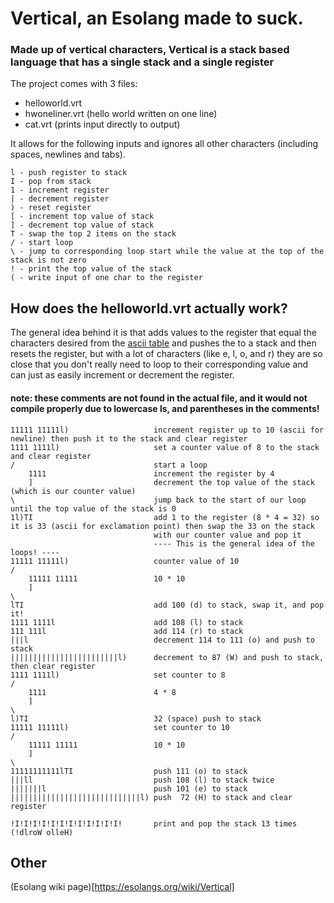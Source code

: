 # Vertical, an Esolang made to suck.
### Made up of vertical characters, Vertical is a stack based language that has a single stack and a single register
The project comes with 3 files:
* helloworld.vrt
* hwoneliner.vrt (hello world written on one line)
* cat.vrt (prints input directly to output)

It allows for the following inputs and ignores all other characters (including spaces, newlines and tabs).
```
l - push register to stack
I - pop from stack
1 - increment register
| - decrement register
) - reset register
[ - increment top value of stack
] - decrement top value of stack
T - swap the top 2 items on the stack
/ - start loop
\ - jump to corresponding loop start while the value at the top of the stack is not zero
! - print the top value of the stack
( - write input of one char to the register
```

## How does the helloworld.vrt actually work?
The general idea behind it is that adds values to the register that equal the characters desired from the [ascii table](http://www.asciitable.com/) and pushes the to a stack and then resets the register, but with a lot of characters (like e, l, o, and r) they are so close that you don't really need to loop to their corresponding value and can just as easily increment or decrement the register.

#### note: these comments are not found in the actual file, and it would not compile properly due to lowercase ls, and parentheses in the comments!
```
11111 11111l)                   increment register up to 10 (ascii for newline) then push it to the stack and clear register
1111 1111l)                     set a counter value of 8 to the stack and clear register
/                               start a loop
    1111                        increment the register by 4
    ]                           decrement the top value of the stack (which is our counter value)
\                               jump back to the start of our loop until the top value of the stack is 0
1l)TI                           add 1 to the register (8 * 4 = 32) so it is 33 (ascii for exclamation point) then swap the 33 on the stack
                                with our counter value and pop it 
                                ---- This is the general idea of the loops! ----
11111 11111l)                   counter value of 10
/
    11111 11111                 10 * 10
    ]
\
lTI                             add 100 (d) to stack, swap it, and pop it!
1111 1111l                      add 108 (l) to stack
111 111l                        add 114 (r) to stack 
|||l                            decrement 114 to 111 (o) and push to stack
||||||||||||||||||||||||l)      decrement to 87 (W) and push to stack, then clear register
1111 1111l)                     set counter to 8 
/
    1111                        4 * 8
    ]
\
l)TI                            32 (space) push to stack
11111 11111l)                   set counter to 10
/
    11111 11111                 10 * 10
    ]
\
11111111111lTI                  push 111 (o) to stack
|||ll                           push 108 (l) to stack twice
|||||||l                        push 101 (e) to stack
|||||||||||||||||||||||||||||l) push  72 (H) to stack and clear register

!I!I!I!I!I!I!I!I!I!I!I!I!       print and pop the stack 13 times (!dlroW olleH)
```
## Other
(Esolang wiki page)[https://esolangs.org/wiki/Vertical]
